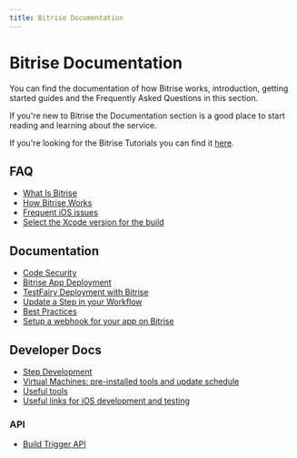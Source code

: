 ```yaml
---
title: Bitrise Documentation
---
```


# Bitrise Documentation

You can find the documentation of how Bitrise works,
introduction, getting started guides
and the Frequently Asked Questions in this section.

If you're new to Bitrise the Documentation section
is a good place to start reading and learning about the service.

If you're looking for the Bitrise Tutorials you can find
it [here](/tutorials/index.html).

## FAQ

* [What Is Bitrise](/docs/what-is-bitrise.html)
* [How Bitrise Works](/docs/how-bitrise-works.html)
* [Frequent iOS issues](/docs/frequent-ios-issues.html)
* [Select the Xcode version for the build](/docs/select-xcode-version.html)

## Documentation

* [Code Security](/docs/code-security.html)
* [Bitrise App Deployment](/docs/bitrise-app-deployment.html)
* [TestFairy Deployment with Bitrise](/docs/testfairy-deployment-with-bitrise.html)
* [Update a Step in your Workflow](/docs/step-update.html)
* [Best Practices](/docs/best-practices.html)
* [Setup a webhook for your app on Bitrise](/docs/setup-webhook.html)

## Developer Docs

* [Step Development](/docs/step-dev.html)
* [Virtual Machines: pre-installed tools and update schedule](/docs/virtual-machine-updates.html)
* [Useful tools](/docs/useful_tools.html)
* [Useful links for iOS development and testing](/docs/useful_dev_and_testing_links.html)

### API

* [Build Trigger API](/docs/api/build-trigger-api.html)

